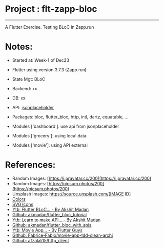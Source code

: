 # Project : flt-zapp-bloc
***************************************************************
A Flutter Exercise.
Testing BLoC in Zapp.run 

# Notes:
- Started at: Week-1 of Dec23
- Flutter using version 3.7.3 (Zapp.run)
- State Mgt: BLoC
- Backend: xx
- DB: xx
- API: [jsonplaceholder](https://jsonplaceholder.typicode.com/)
- Packages: bloc, flutter_bloc, http, intl, dartz, equatable, ...

- Modules ['dashboard']: use api from jsonplaceholder
- Modules ['grocery']: using local data
- Modules ['movie']: using API external

# References:
- Random Images: [https://i.pravatar.cc/200](https://i.pravatar.cc/200)
- Random Images: [https://picsum.photos/200](https://picsum.photos/200)
- Unsplash Images: https://source.unsplash.com/[IMAGE ID]
- [Colors](https://coolors.co/palettes/trending)
- [SVG Icons](http://svgrepo.com)
- [Ytb: Flutter BLoC... - By Akshit Madan](https://www.youtube.com/watch?v=Y1roIi0-Sro)
- [Github: akmadan/flutter_bloc_tutorial](https://github.com/akmadan/flutter_bloc_tutorial)
- [Ytb: Learn to make API... - By Akshit Madan](https://www.youtube.com/watch?v=ltLJ1AB-eww&t=5s)
- [Github: akmadan/flutter_bloc_with_apis](https://github.com/akmadan/flutter_bloc_with_apis)
- [Ytb: Movie App... - By Flutter Guys](https://www.youtube.com/watch?v=o1oGTIEr4tQ)
- [Github: Fabrice-Fabio/movie-app-tdd-clean-archi](https://github.com/Fabrice-Fabio/movie-app-tdd-clean-archi)
- [Github: afzalali15/http_client](https://github.com/afzalali15/http_client)
